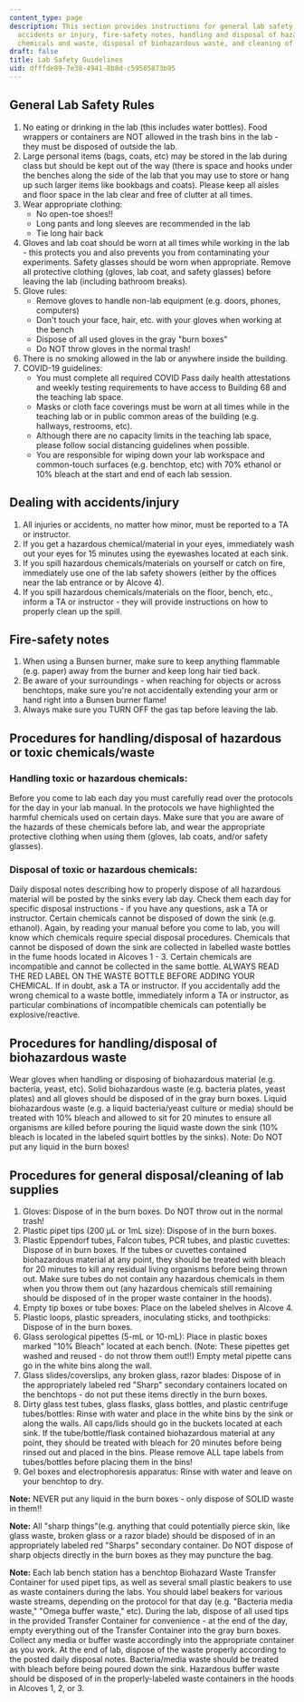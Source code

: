 ```yaml
---
content_type: page
description: This section provides instructions for general lab safety, dealing with
  accidents or injury, fire-safety notes, handling and disposal of hazardous or toxic
  chemicals and waste, disposal of biohazardous waste, and cleaning of lab supplies.
draft: false
title: Lab Safety Guidelines
uid: dfffde89-7e38-4941-8b8d-c59505873b95
---
```

## General Lab Safety Rules

1. No eating or drinking in the lab (this includes water bottles). Food wrappers or containers are NOT allowed in the trash bins in the lab - they must be disposed of outside the lab.
2. Large personal items (bags, coats, etc) may be stored in the lab during class but should be kept out of the way (there is space and hooks under the benches along the side of the lab that you may use to store or hang up such larger items like bookbags and coats). Please keep all aisles and floor space in the lab clear and free of clutter at all times.
3. Wear appropriate clothing: 
    - No open-toe shoes!!
    - Long pants and long sleeves are recommended in the lab
    - Tie long hair back
4. Gloves and lab coat should be worn at all times while working in the lab - this protects you and also prevents you from contaminating your experiments. Safety glasses should be worn when appropriate. Remove all protective clothing (gloves, lab coat, and safety glasses) before leaving the lab (including bathroom breaks).
5. Glove rules: 
    - Remove gloves to handle non-lab equipment (e.g. doors, phones, computers)
    - Don't touch your face, hair, etc. with your gloves when working at the bench
    - Dispose of all used gloves in the gray "burn boxes"
    - Do NOT throw gloves in the normal trash!
6. There is no smoking allowed in the lab or anywhere inside the building.
7. COVID-19 guidelines:  
    - You must complete all required COVID Pass daily health attestations and weekly testing requirements to have access to Building 68 and the teaching lab space.
    - Masks or cloth face coverings must be worn at all times while in the teaching lab or in public common areas of the building (e.g. hallways, restrooms, etc). 
    - Although there are no capacity limits in the teaching lab space, please follow social distancing guidelines when possible.
    - You are responsible for wiping down your lab workspace and common-touch surfaces (e.g. benchtop, etc) with 70% ethanol or 10% bleach at the start and end of each lab session.

## Dealing with accidents/injury

1. All injuries or accidents, no matter how minor, must be reported to a TA or instructor.
2. If you get a hazardous chemical/material in your eyes, immediately wash out your eyes for 15 minutes using the eyewashes located at each sink.
3. If you spill hazardous chemicals/materials on yourself or catch on fire, immediately use one of the lab safety showers (either by the offices near the lab entrance or by Alcove 4).
4. If you spill hazardous chemicals/materials on the floor, bench, etc., inform a TA or instructor - they will provide instructions on how to properly clean up the spill. 

## Fire-safety notes

1. When using a Bunsen burner, make sure to keep anything flammable (e.g. paper) away from the burner and keep long hair tied back.
2. Be aware of your surroundings - when reaching for objects or across benchtops, make sure you're not accidentally extending your arm or hand right into a Bunsen burner flame!
3. Always make sure you TURN OFF the gas tap before leaving the lab.

## Procedures for handling/disposal of hazardous or toxic chemicals/waste

### Handling toxic or hazardous chemicals:

Before you come to lab each day you must carefully read over the protocols for the day in your lab manual. In the protocols we have highlighted the harmful chemicals used on certain days. Make sure that you are aware of the hazards of these chemicals before lab, and wear the appropriate protective clothing when using them (gloves, lab coats, and/or safety glasses).

### Disposal of toxic or hazardous chemicals:

Daily disposal notes describing how to properly dispose of all hazardous material will be posted by the sinks every lab day. Check them each day for specific disposal instructions - if you have any questions, ask a TA or instructor. Certain chemicals cannot be disposed of down the sink (e.g. ethanol). Again, by reading your manual before you come to lab, you will know which chemicals require special disposal procedures. Chemicals that cannot be disposed of down the sink are collected in labelled waste bottles in the fume hoods located in Alcoves 1 - 3. Certain chemicals are incompatible and cannot be collected in the same bottle. ALWAYS READ THE RED LABEL ON THE WASTE BOTTLE BEFORE ADDING YOUR CHEMICAL. If in doubt, ask a TA or instructor. If you accidentally add the wrong chemical to a waste bottle, immediately inform a TA or instructor, as particular combinations of incompatible chemicals can potentially be explosive/reactive.

## Procedures for handling/disposal of biohazardous waste

Wear gloves when handling or disposing of biohazardous material (e.g. bacteria, yeast, etc). Solid biohazardous waste (e.g. bacteria plates, yeast plates) and all gloves should be disposed of in the gray burn boxes. Liquid biohazardous waste (e.g. a liquid bacteria/yeast culture or media) should be treated with 10% bleach and allowed to sit for 20 minutes to ensure all organisms are killed before pouring the liquid waste down the sink (10% bleach is located in the labeled squirt bottles by the sinks). Note: Do NOT put any liquid in the burn boxes!

## Procedures for general disposal/cleaning of lab supplies

1. Gloves: Dispose of in the burn boxes. Do NOT throw out in the normal trash!
2. Plastic pipet tips (200 μL or 1mL size): Dispose of in the burn boxes. 
3. Plastic Eppendorf tubes, Falcon tubes, PCR tubes, and plastic cuvettes: Dispose of in burn boxes. If the tubes or cuvettes contained biohazardous material at any point, they should be treated with bleach for 20 minutes to kill any residual living organisms before being thrown out. Make sure tubes do not contain any hazardous chemicals in them when you throw them out (any hazardous chemicals still remaining should be disposed of in the proper waste container in the hoods).
4. Empty tip boxes or tube boxes: Place on the labeled shelves in Alcove 4.
5. Plastic loops, plastic spreaders, inoculating sticks, and toothpicks: Dispose of in the burn boxes.
6. Glass serological pipettes (5-mL or 10-mL): Place in plastic boxes marked "10% Bleach" located at each bench. (Note: These pipettes get washed and reused - do not throw them out!!) Empty metal pipette cans go in the white bins along the wall.
7. Glass slides/coverslips, any broken glass, razor blades: Dispose of in the appropriately labeled red "Sharp" secondary containers located on the benchtops - do not put these items directly in the burn boxes.
8. Dirty glass test tubes, glass flasks, glass bottles, and plastic centrifuge tubes/bottles: Rinse with water and place in the white bins by the sink or along the walls. All caps/lids should go in the buckets located at each sink. If the tube/bottle/flask contained biohazardous material at any point, they should be treated with bleach for 20 minutes before being rinsed out and placed in the bins. Please remove ALL tape labels from tubes/bottles before placing them in the bins!
9. Gel boxes and electrophoresis apparatus: Rinse with water and leave on your benchtop to dry. 

**Note:** NEVER put any liquid in the burn boxes - only dispose of SOLID waste in them!!

**Note:** All "sharp things"(e.g. anything that could potentially pierce skin, like glass waste, broken glass or a razor blade) should be disposed of in an appropriately labeled red "Sharps" secondary container. Do NOT dispose of sharp objects directly in the burn boxes as they may puncture the bag.

**Note:** Each lab bench station has a benchtop Biohazard Waste Transfer Container for used pipet tips, as well as several small plastic beakers to use as waste containers during the labs. You should label beakers for various waste streams, depending on the protocol for that day (e.g. "Bacteria media waste," "Omega buffer waste," etc). During the lab, dispose of all used tips in the provided Transfer Container for convenience - at the end of the day, empty everything out of the Transfer Container into the gray burn boxes. Collect any media or buffer waste accordingly into the appropriate container as you work. At the end of lab, dispose of the waste properly according to the posted daily disposal notes. Bacteria/media waste should be treated with bleach before being poured down the sink. Hazardous buffer waste should be disposed of in the properly-labeled waste containers in the hoods in Alcoves 1, 2, or 3.